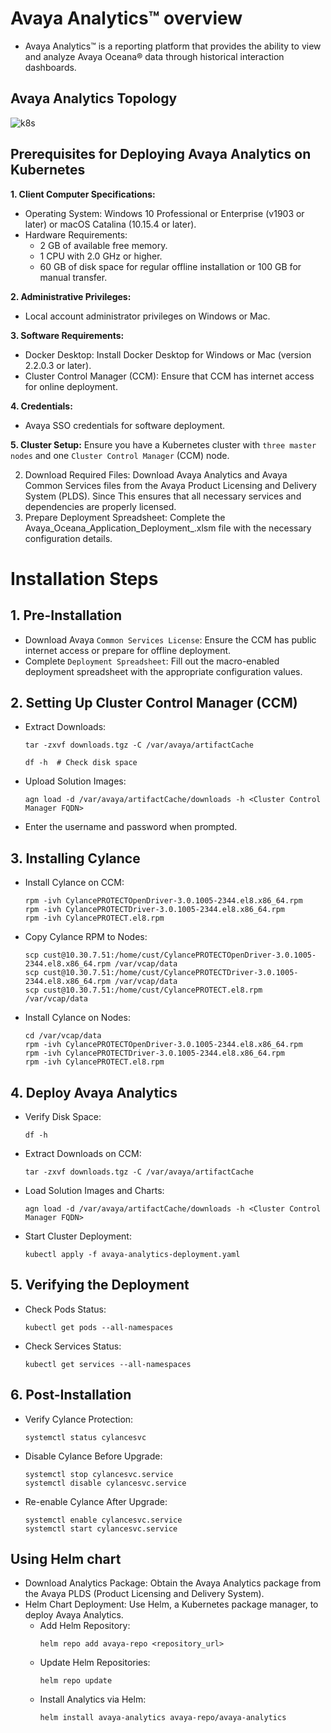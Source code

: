 # Avaya Analytics™ overview
- Avaya Analytics™ is a reporting platform that provides the ability to view and analyze Avaya 
Oceana® data through historical interaction dashboards.

## Avaya Analytics Topology
![k8s](https://github.com/ManuSureshh/Avaya-Analytics_K8s/assets/155379347/a17a3779-1cfd-47b0-ae10-5f473bfb3558)

## Prerequisites for Deploying Avaya Analytics on Kubernetes
**1. Client Computer Specifications:**
- Operating System: Windows 10 Professional or Enterprise (v1903 or later) or macOS Catalina (10.15.4 or later).
- Hardware Requirements:
  - 2 GB of available free memory.
  - 1 CPU with 2.0 GHz or higher.
  - 60 GB of disk space for regular offline installation or 100 GB for manual transfer.

**2. Administrative Privileges:**
- Local account administrator privileges on Windows or Mac.

**3. Software Requirements:**
- Docker Desktop: Install Docker Desktop for Windows or Mac (version 2.2.0.3 or later).
- Cluster Control Manager (CCM): Ensure that CCM has internet access for online deployment.

**4. Credentials:**
- Avaya SSO credentials for software deployment.

**5. Cluster Setup:**
Ensure you have a Kubernetes cluster with `three master nodes` and one `Cluster Control Manager` (CCM) node.


2. Download Required Files: Download Avaya Analytics and Avaya Common Services files from the Avaya Product Licensing and Delivery System (PLDS). Since This ensures that all necessary services and dependencies are properly licensed.
3. Prepare Deployment Spreadsheet: Complete the Avaya_Oceana_Application_Deployment_<ReleaseNumber>.xlsm file with the necessary configuration details.

# Installation Steps
## 1. Pre-Installation
- Download Avaya `Common Services License`: Ensure the CCM has public internet access or prepare for offline deployment.
- Complete `Deployment Spreadsheet`: Fill out the macro-enabled deployment spreadsheet with the appropriate configuration values.

## 2. Setting Up Cluster Control Manager (CCM)
- Extract Downloads:
  ```
  tar -zxvf downloads.tgz -C /var/avaya/artifactCache
  ```

  ```
  df -h  # Check disk space
  ```

- Upload Solution Images:
  ```
  agn load -d /var/avaya/artifactCache/downloads -h <Cluster Control Manager FQDN>
  ```

- Enter the username and password when prompted.

## 3. Installing Cylance
- Install Cylance on CCM:
  ```
  rpm -ivh CylancePROTECTOpenDriver-3.0.1005-2344.el8.x86_64.rpm
  rpm -ivh CylancePROTECTDriver-3.0.1005-2344.el8.x86_64.rpm
  rpm -ivh CylancePROTECT.el8.rpm
  ```
- Copy Cylance RPM to Nodes:
  ```
  scp cust@10.30.7.51:/home/cust/CylancePROTECTOpenDriver-3.0.1005-2344.el8.x86_64.rpm /var/vcap/data
  scp cust@10.30.7.51:/home/cust/CylancePROTECTDriver-3.0.1005-2344.el8.x86_64.rpm /var/vcap/data
  scp cust@10.30.7.51:/home/cust/CylancePROTECT.el8.rpm /var/vcap/data
  ```
- Install Cylance on Nodes:
  ```
  cd /var/vcap/data
  rpm -ivh CylancePROTECTOpenDriver-3.0.1005-2344.el8.x86_64.rpm
  rpm -ivh CylancePROTECTDriver-3.0.1005-2344.el8.x86_64.rpm
  rpm -ivh CylancePROTECT.el8.rpm
  ```
## 4. Deploy Avaya Analytics
- Verify Disk Space:
  ```
  df -h
  ```
- Extract Downloads on CCM:
  ```
  tar -zxvf downloads.tgz -C /var/avaya/artifactCache
  ```

- Load Solution Images and Charts:
  ```
  agn load -d /var/avaya/artifactCache/downloads -h <Cluster Control Manager FQDN>
  ```
- Start Cluster Deployment:
  ```
  kubectl apply -f avaya-analytics-deployment.yaml
  ```

## 5. Verifying the Deployment
- Check Pods Status:
  ```
  kubectl get pods --all-namespaces
  ```
- Check Services Status:
  ```
  kubectl get services --all-namespaces
  ```
## 6. Post-Installation
- Verify Cylance Protection:
  ```
  systemctl status cylancesvc
  ```
- Disable Cylance Before Upgrade:
  ```
  systemctl stop cylancesvc.service
  systemctl disable cylancesvc.service
  ```
- Re-enable Cylance After Upgrade:
  ```
  systemctl enable cylancesvc.service
  systemctl start cylancesvc.service
  ```

## Using Helm chart
- Download Analytics Package: Obtain the Avaya Analytics package from the Avaya PLDS (Product Licensing and Delivery System).
- Helm Chart Deployment: Use Helm, a Kubernetes package manager, to deploy Avaya Analytics.
  - Add Helm Repository:
    ```
    helm repo add avaya-repo <repository_url>
    ```
  - Update Helm Repositories:
    ```
    helm repo update
    ```
  - Install Analytics via Helm:
    ```
    helm install avaya-analytics avaya-repo/avaya-analytics
    ```
